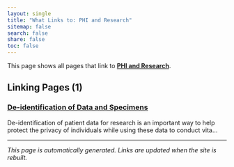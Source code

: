 ```yaml
---
layout: single
title: "What Links to: PHI and Research"
sitemap: false
search: false
share: false
toc: false
---
```


This page shows all pages that link to **[PHI and Research](/datascience/phi/)**.

## Linking Pages (1)

### [De-identification of Data and Specimens](/datascience/deidentification/)

De-identification of patient data for research is an important way to help protect the privacy of individuals while using these data to conduct vita...

---


*This page is automatically generated. Links are updated when the site is rebuilt.*
